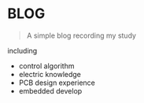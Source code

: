 # BLOG

> A simple blog recording my study

including

- control algorithm
- electric knowledge
- PCB design experience
- embedded develop
